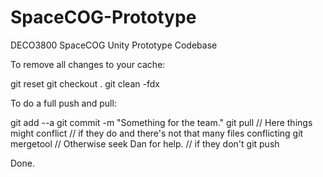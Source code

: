 SpaceCOG-Prototype
==================

DECO3800 SpaceCOG Unity Prototype Codebase

To remove all changes to your cache:

git reset
git checkout .
git clean -fdx

To do a full push and pull:

git add --a
git commit -m "Something for the team."
git pull
// Here things might conflict
// if they do and there's not that many files conflicting
git mergetool
// Otherwise seek Dan for help.
// if they don't
git push

Done.